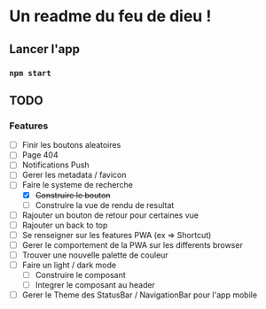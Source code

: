 # Un readme du feu de dieu !

## Lancer l'app

### `npm start`

## TODO

### Features

- [ ] Finir les boutons aleatoires
- [ ] Page 404
- [ ] Notifications Push
- [ ] Gerer les metadata / favicon
- [ ] Faire le systeme de recherche
  - [x] ~~Construire le bouton~~
  - [ ] Construire la vue de rendu de resultat
- [ ] Rajouter un bouton de retour pour certaines vue
- [ ] Rajouter un back to top
- [ ] Se renseigner sur les features PWA (ex => Shortcut)
- [ ] Gerer le comportement de la PWA sur les differents browser
- [ ] Trouver une nouvelle palette de couleur
- [ ] Faire un light / dark mode
  - [ ] Construire le composant
  - [ ] Integrer le composant au header
- [ ] Gerer le Theme des StatusBar / NavigationBar pour l'app mobile